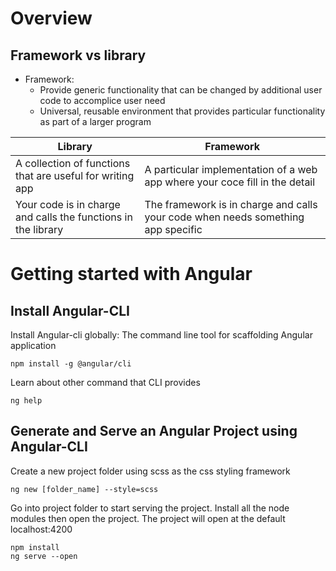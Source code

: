 # Overview
## Framework vs library
- Framework: 
    - Provide generic functionality that can be changed by additional user code to accomplice user need
    - Universal, reusable environment that provides particular functionality as part of a larger program
    
| Library | Framework |
|---------|-----------|
| A collection of functions that are useful for writing app | A particular implementation of a web app where your coce fill in the detail|
| Your code is in charge and calls the functions in the library | The framework is in charge and calls your code when needs something app specific|

# Getting started with Angular
## Install Angular-CLI
Install Angular-cli globally: The command line tool for scaffolding Angular application
```
npm install -g @angular/cli
```
Learn about other command that CLI provides
```
ng help
```
## Generate and Serve an Angular Project using Angular-CLI
Create a new project folder using scss as the css styling framework
```
ng new [folder_name] --style=scss
```
Go into project folder to start serving the project. Install all the node modules then open the project. The project will open at the default localhost:4200
```
npm install
ng serve --open
```
